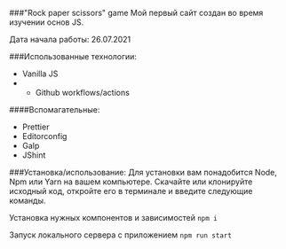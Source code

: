 ###"Rock paper scissors" game
Мой первый сайт создан во время изучении основ JS.

Дата начала работы: 26.07.2021

###Использованные технологии:
- Vanilla JS
- - Github workflows/actions

####Вспомагательные:
- Prettier
- Editorconfig
- Galp
- JShint

###Установка/использование:
Для установки вам понадобится Node, Npm или Yarn на вашем компьютере.
Скачайте или клонируйте исходный код, откройте его в терминале и введите следующие команды.

Установка нужных компонентов и зависимостей
`npm i`

Запуск локального сервера с приложением
`npm run start`